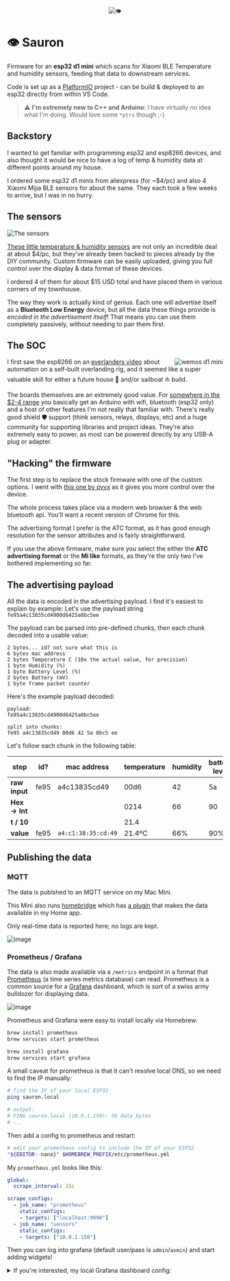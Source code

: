 <p align="center"><img src="https://user-images.githubusercontent.com/3444/112892697-a9583300-90a7-11eb-8f26-14f10f1d072e.gif" alt="👁️"/></p>

# 👁️ Sauron

Firmware for an **esp32 d1 mini** which scans for Xiaomi BLE Temperature and humidity sensors, feeding that data to downstream services.

Code is set up as a [PlatformIO](https://platformio.org) project - can be build & deployed to an esp32 directly from within VS Code.

> :warning: **I'm extremely new to C++ and Arduino**: I have virtually no idea what I'm doing. Would love some `*ptrs` though ;-)


## Backstory

I wanted to get familiar with programming esp32 and esp8266 devices, and also thought it would be nice to have a log of temp & humidity data at different points around my house.

I ordered some esp32 d1 minis from aliexpress (for ~$4/pc) and also 4 Xiaomi Mijia BLE sensors for about the same. They each took a few weeks to arrive, but I was in no hurry.


## The sensors

![The sensors](https://user-images.githubusercontent.com/3444/112892474-59796c00-90a7-11eb-8b7e-2baac52011b7.png)

[These little temperature & humidity sensors](https://www.aliexpress.com/wholesale?catId=0&initiative_id=SB_20210329142009&SearchText=xiaomi+mijia+temperature+humidity+2) are not only an incredible deal at about $4/pc, but they've already been hacked to pieces already by the DIY community. Custom firmware can be easily uploaded, giving you full control over the display & data format of these devices.

I ordered 4 of them for about $15 USD total and have placed them in various corners of my townhouse.

The way they work is actually kind of genius. Each one will advertise itself as a **Bluetooth Low Energy** device, but all the data these things provide is _encoded in the advertisement itself_! That means you can use them completely passively, without needing to pair them first.


## The SOC

<img src="https://user-images.githubusercontent.com/3444/112905602-add91780-90b8-11eb-9289-cd1a81ac15ce.png" alt="wemos d1 mini" align="right"/>

I first saw the esp8266 on an [everlanders video](https://www.youtube.com/watch?v=aS3BiYaEfiw) about automation on a self-built overlanding rig, and it seemed like a super valuable skill for either a future house 🏡   and/or sailboat ⛵  build.

The boards themselves are an extremely good value. For [somewhere in the $2-4 range](https://www.aliexpress.com/wholesale?catId=0&initiative_id=SB_20210329155255&SearchText=wemos+d1+mini+esp32) you basically get an Arduino with wifi, bluetooth (esp32 only) and a host of other features I'm not really that familiar with. There's really good shield 🛡️  support (think sensors, relays, displays, etc) and a huge community for supporting libraries and project ideas. They're also extremely easy to power, as most can be powered directly by any USB-A plug or adapter.


## "Hacking" the firmware

The first step is to replace the stock firmware with one of the custom options. I went with [this one by pvvx](https://github.com/pvvx/ATC_MiThermometer#flashing-or-updating-the-firmware-ota) as it gives you more control over the device.

The whole process takes place via a modern web browser & the web bluetooth api. You'll want a recent version of Chrome for this.

The advertising format I prefer is the ATC format, as it has good enough resolution for the sensor attributes and is fairly straightforward.

If you use the above firmware, make sure you select the either the **ATC advertising format** or the **Mi like** formats, as they're the only two I've bothered implementing so far.

## The advertising payload

All the data is encoded in the advertising payload. I find it's easiest to explain by example: Let's use the payload string `fe95a4c13835cd4900d6425a0bc5ee`

The payload can be parsed into pre-defined chunks, then each chunk decoded into a usable value:
```
2 bytes... id? not sure what this is
6 bytes mac address
2 bytes Temperature C (10x the actual value, for precision)
1 byte Humidity (%)
1 byte Battery Level (%)
2 bytes Battery (mV)
1 byte frame packet counter
```

Here's the example payload decoded:

```
payload:
fe95a4c13835cd4900d6425a0bc5ee

split into chunks:
fe95 a4c13835cd49 00d6 42 5a 0bc5 ee
```

Let's follow each chunk in the following table:

| step | id? | mac address | temperature | humidity | battery level | battery (mV) | message counter |
| --- | --- | ------------- | ------------- | ------------- | ------------- | ------------- | ------------- |
| **raw input** | fe95 | a4c13835cd49  | 00d6  | 42 | 5a | 0bc5 | ee |
| **Hex -> Int** |  |  | 0214 | 66 | 90 | 3013 | 238 |
| **t / 10** |  |  | 21.4  |  |  |  |  |  |  |
| **value** | fe95 | `a4:c1:38:35:cd:49`  | 21.4ºC | 66% | 90% | 3.013V | 238 |


## Publishing the data

### MQTT 

The data is publshed to an MQTT service on my Mac Mini.

This Mini also runs [homebridge](https://homebridge.io) which has [a plugin](https://www.npmjs.com/package/homebridge-mqttthing) that makes the data available in my Home app.

Only real-time data is reported here; no logs are kept.

![image](https://user-images.githubusercontent.com/3444/121961717-c52db580-cd35-11eb-9bf2-5d7d9ecb1630.png)


### Prometheus / Grafana

The data is also made available via a `/metrics` endpoint in a format that [Prometheus](https://prometheus.io/) (a time series metrics database) can read. Prometheus is a common source for a [Grafana](https://grafana.com) dashboard, which is sort of a swiss army bulldozer for displaying data.

![image](https://user-images.githubusercontent.com/3444/121961502-81d34700-cd35-11eb-9349-494aa7c63eea.png)

Prometheus and Grafana were easy to install locally via Homebrew:

```bash
brew install prometheus
brew services start prometheus

brew install grafana
brew services start grafana
```

A small caveat for prometheus is that it can't resolve local DNS, so we need to find the IP manually:

```bash
# find the IP of your local ESP32
ping sauron.local

# output:
# PING sauron.local (10.0.1.150): 56 data bytes
# ...
```

Then add a config to prometheus and restart:

```bash
# edit your prometheus config to include the IP of your ESP32
"${EDITOR:-nano}" $HOMEBREW_PREFIX/etc/prometheus.yml
```

My `prometheus.yml` looks like this:
```yml
global:
  scrape_interval: 15s

scrape_configs:
  - job_name: "prometheus"
    static_configs:
    - targets: ["localhost:9090"]
  - job_name: "sensors"
    static_configs:
    - targets: ["10.0.1.150"]
```

Then you can log into grafana (default user/pass is `admin`/`asmin`) and start adding widgets!

<details>
 <summary>If you're interested, my local Grafana dashboard config:</summary>

  ```json
{
  "annotations": {
    "list": [
      {
        "builtIn": 1,
        "datasource": "-- Grafana --",
        "enable": true,
        "hide": true,
        "iconColor": "rgba(0, 211, 255, 1)",
        "name": "Annotations & Alerts",
        "type": "dashboard"
      }
    ]
  },
  "description": "",
  "editable": true,
  "gnetId": null,
  "graphTooltip": 0,
  "id": 4,
  "links": [],
  "panels": [
    {
      "datasource": null,
      "description": "",
      "fieldConfig": {
        "defaults": {
          "color": {
            "mode": "thresholds"
          },
          "mappings": [],
          "thresholds": {
            "mode": "absolute",
            "steps": [
              {
                "color": "yellow",
                "value": null
              },
              {
                "color": "red",
                "value": 80
              }
            ]
          },
          "unit": "none"
        },
        "overrides": [
          {
            "matcher": {
              "id": "byFrameRefID",
              "options": "temp"
            },
            "properties": [
              {
                "id": "unit",
                "value": "celsius"
              }
            ]
          },
          {
            "matcher": {
              "id": "byFrameRefID",
              "options": "hum"
            },
            "properties": [
              {
                "id": "unit",
                "value": "percent"
              }
            ]
          }
        ]
      },
      "gridPos": {
        "h": 9,
        "w": 6,
        "x": 0,
        "y": 0
      },
      "id": 5,
      "options": {
        "colorMode": "value",
        "graphMode": "area",
        "justifyMode": "auto",
        "orientation": "horizontal",
        "reduceOptions": {
          "calcs": [
            "lastNotNull"
          ],
          "fields": "",
          "values": false
        },
        "text": {},
        "textMode": "value"
      },
      "pluginVersion": "7.5.6",
      "targets": [
        {
          "exemplar": true,
          "expr": "temperature{sensor=\"THS_KITCHN\"}",
          "instant": false,
          "interval": "",
          "legendFormat": "temperature",
          "refId": "temp"
        },
        {
          "exemplar": true,
          "expr": "humidity{sensor=\"THS_KITCHN\"}",
          "hide": false,
          "interval": "",
          "legendFormat": "humidity",
          "refId": "hum"
        }
      ],
      "timeFrom": null,
      "timeShift": null,
      "title": "Kitchen",
      "type": "stat"
    },
    {
      "datasource": null,
      "description": "",
      "fieldConfig": {
        "defaults": {
          "color": {
            "mode": "thresholds"
          },
          "mappings": [],
          "thresholds": {
            "mode": "absolute",
            "steps": [
              {
                "color": "green",
                "value": null
              },
              {
                "color": "red",
                "value": 80
              }
            ]
          },
          "unit": "short"
        },
        "overrides": [
          {
            "matcher": {
              "id": "byFrameRefID",
              "options": "temp"
            },
            "properties": [
              {
                "id": "unit",
                "value": "celsius"
              }
            ]
          },
          {
            "matcher": {
              "id": "byFrameRefID",
              "options": "hum"
            },
            "properties": [
              {
                "id": "unit",
                "value": "percent"
              }
            ]
          }
        ]
      },
      "gridPos": {
        "h": 9,
        "w": 6,
        "x": 6,
        "y": 0
      },
      "id": 6,
      "options": {
        "colorMode": "value",
        "graphMode": "area",
        "justifyMode": "auto",
        "orientation": "horizontal",
        "reduceOptions": {
          "calcs": [
            "lastNotNull"
          ],
          "fields": "",
          "values": false
        },
        "text": {},
        "textMode": "value"
      },
      "pluginVersion": "7.5.6",
      "targets": [
        {
          "exemplar": true,
          "expr": "temperature{sensor=\"THS_LVROOM\"}",
          "instant": false,
          "interval": "",
          "legendFormat": "temperature",
          "refId": "temp"
        },
        {
          "exemplar": true,
          "expr": "humidity{sensor=\"THS_LVROOM\"}",
          "hide": false,
          "interval": "",
          "legendFormat": "humidity",
          "refId": "hum"
        }
      ],
      "timeFrom": null,
      "timeShift": null,
      "title": "Living room",
      "type": "stat"
    },
    {
      "datasource": null,
      "description": "",
      "fieldConfig": {
        "defaults": {
          "color": {
            "mode": "thresholds"
          },
          "mappings": [],
          "thresholds": {
            "mode": "absolute",
            "steps": [
              {
                "color": "purple",
                "value": null
              },
              {
                "color": "red",
                "value": 80
              }
            ]
          },
          "unit": "none"
        },
        "overrides": [
          {
            "matcher": {
              "id": "byFrameRefID",
              "options": "temp"
            },
            "properties": [
              {
                "id": "unit",
                "value": "celsius"
              }
            ]
          },
          {
            "matcher": {
              "id": "byFrameRefID",
              "options": "hum"
            },
            "properties": [
              {
                "id": "unit",
                "value": "percent"
              }
            ]
          }
        ]
      },
      "gridPos": {
        "h": 9,
        "w": 6,
        "x": 12,
        "y": 0
      },
      "id": 7,
      "options": {
        "colorMode": "value",
        "graphMode": "area",
        "justifyMode": "auto",
        "orientation": "horizontal",
        "reduceOptions": {
          "calcs": [
            "lastNotNull"
          ],
          "fields": "",
          "values": false
        },
        "text": {},
        "textMode": "value"
      },
      "pluginVersion": "7.5.6",
      "targets": [
        {
          "exemplar": true,
          "expr": "temperature{sensor=\"THS_BDROOM\"}",
          "instant": false,
          "interval": "",
          "legendFormat": "temperature",
          "refId": "temp"
        },
        {
          "exemplar": true,
          "expr": "humidity{sensor=\"THS_BDROOM\"}",
          "hide": false,
          "interval": "",
          "legendFormat": "humidity",
          "refId": "hum"
        }
      ],
      "timeFrom": null,
      "timeShift": null,
      "title": "Bedroom",
      "type": "stat"
    },
    {
      "datasource": null,
      "description": "",
      "fieldConfig": {
        "defaults": {
          "color": {
            "mode": "thresholds"
          },
          "mappings": [],
          "thresholds": {
            "mode": "absolute",
            "steps": [
              {
                "color": "blue",
                "value": null
              },
              {
                "color": "red",
                "value": 80
              }
            ]
          },
          "unit": "short"
        },
        "overrides": [
          {
            "matcher": {
              "id": "byFrameRefID",
              "options": "temp"
            },
            "properties": [
              {
                "id": "unit",
                "value": "celsius"
              }
            ]
          },
          {
            "matcher": {
              "id": "byFrameRefID",
              "options": "hum"
            },
            "properties": [
              {
                "id": "unit",
                "value": "percent"
              }
            ]
          }
        ]
      },
      "gridPos": {
        "h": 9,
        "w": 6,
        "x": 18,
        "y": 0
      },
      "id": 2,
      "options": {
        "colorMode": "value",
        "graphMode": "area",
        "justifyMode": "auto",
        "orientation": "horizontal",
        "reduceOptions": {
          "calcs": [
            "lastNotNull"
          ],
          "fields": "",
          "values": false
        },
        "text": {},
        "textMode": "value"
      },
      "pluginVersion": "7.5.6",
      "targets": [
        {
          "exemplar": true,
          "expr": "temperature{sensor=\"THS_OFFICE\"}",
          "instant": false,
          "interval": "",
          "legendFormat": "temperature",
          "refId": "temp"
        },
        {
          "exemplar": true,
          "expr": "humidity{sensor=\"THS_OFFICE\"}",
          "hide": false,
          "interval": "",
          "legendFormat": "humidity",
          "refId": "hum"
        }
      ],
      "timeFrom": null,
      "timeShift": null,
      "title": "Office",
      "type": "stat"
    },
    {
      "aliasColors": {},
      "bars": false,
      "dashLength": 10,
      "dashes": false,
      "datasource": null,
      "fieldConfig": {
        "defaults": {},
        "overrides": []
      },
      "fill": 1,
      "fillGradient": 0,
      "gridPos": {
        "h": 8,
        "w": 9,
        "x": 0,
        "y": 9
      },
      "hiddenSeries": false,
      "id": 9,
      "legend": {
        "avg": false,
        "current": false,
        "max": false,
        "min": false,
        "show": true,
        "total": false,
        "values": false
      },
      "lines": true,
      "linewidth": 1,
      "nullPointMode": "null",
      "options": {
        "alertThreshold": true
      },
      "percentage": false,
      "pluginVersion": "7.5.6",
      "pointradius": 2,
      "points": false,
      "renderer": "flot",
      "seriesOverrides": [],
      "spaceLength": 10,
      "stack": false,
      "steppedLine": false,
      "targets": [
        {
          "exemplar": true,
          "expr": "temperature{instance=\"10.0.1.150:80\"}",
          "interval": "",
          "legendFormat": "{{sensor}}",
          "refId": "A"
        }
      ],
      "thresholds": [],
      "timeFrom": null,
      "timeRegions": [],
      "timeShift": null,
      "title": "Temperature",
      "tooltip": {
        "shared": true,
        "sort": 0,
        "value_type": "individual"
      },
      "type": "graph",
      "xaxis": {
        "buckets": null,
        "mode": "time",
        "name": null,
        "show": true,
        "values": []
      },
      "yaxes": [
        {
          "$$hashKey": "object:373",
          "decimals": null,
          "format": "short",
          "label": "Celcius",
          "logBase": 1,
          "max": "30",
          "min": "15",
          "show": true
        },
        {
          "$$hashKey": "object:374",
          "format": "short",
          "label": null,
          "logBase": 1,
          "max": null,
          "min": null,
          "show": true
        }
      ],
      "yaxis": {
        "align": false,
        "alignLevel": null
      }
    },
    {
      "aliasColors": {},
      "bars": false,
      "dashLength": 10,
      "dashes": false,
      "datasource": null,
      "fieldConfig": {
        "defaults": {},
        "overrides": []
      },
      "fill": 1,
      "fillGradient": 0,
      "gridPos": {
        "h": 8,
        "w": 8,
        "x": 9,
        "y": 9
      },
      "hiddenSeries": false,
      "id": 10,
      "legend": {
        "avg": false,
        "current": false,
        "max": false,
        "min": false,
        "show": true,
        "total": false,
        "values": false
      },
      "lines": true,
      "linewidth": 1,
      "nullPointMode": "null",
      "options": {
        "alertThreshold": true
      },
      "percentage": false,
      "pluginVersion": "7.5.6",
      "pointradius": 2,
      "points": false,
      "renderer": "flot",
      "seriesOverrides": [],
      "spaceLength": 10,
      "stack": false,
      "steppedLine": false,
      "targets": [
        {
          "exemplar": true,
          "expr": "humidity{instance=\"10.0.1.150:80\"}",
          "interval": "",
          "legendFormat": "{{sensor}}",
          "refId": "A"
        }
      ],
      "thresholds": [],
      "timeFrom": null,
      "timeRegions": [],
      "timeShift": null,
      "title": "Humidity",
      "tooltip": {
        "shared": true,
        "sort": 0,
        "value_type": "individual"
      },
      "type": "graph",
      "xaxis": {
        "buckets": null,
        "mode": "time",
        "name": null,
        "show": true,
        "values": []
      },
      "yaxes": [
        {
          "$$hashKey": "object:373",
          "format": "short",
          "label": null,
          "logBase": 1,
          "max": null,
          "min": null,
          "show": true
        },
        {
          "$$hashKey": "object:374",
          "format": "short",
          "label": null,
          "logBase": 1,
          "max": null,
          "min": null,
          "show": true
        }
      ],
      "yaxis": {
        "align": false,
        "alignLevel": null
      }
    },
    {
      "datasource": null,
      "fieldConfig": {
        "defaults": {
          "color": {
            "mode": "thresholds"
          },
          "mappings": [],
          "thresholds": {
            "mode": "percentage",
            "steps": [
              {
                "color": "red",
                "value": null
              },
              {
                "color": "orange",
                "value": 10
              },
              {
                "color": "green",
                "value": 20
              }
            ]
          },
          "unit": "percent"
        },
        "overrides": []
      },
      "gridPos": {
        "h": 8,
        "w": 7,
        "x": 17,
        "y": 9
      },
      "id": 12,
      "options": {
        "reduceOptions": {
          "calcs": [
            "lastNotNull"
          ],
          "fields": "",
          "values": false
        },
        "showThresholdLabels": false,
        "showThresholdMarkers": true,
        "text": {}
      },
      "pluginVersion": "7.5.6",
      "targets": [
        {
          "exemplar": true,
          "expr": "battery{instance=\"10.0.1.150:80\"}",
          "interval": "",
          "legendFormat": "{{sensor}}",
          "refId": "A"
        }
      ],
      "timeFrom": null,
      "timeShift": null,
      "title": "Battery",
      "type": "gauge"
    },
    {
      "datasource": null,
      "description": "",
      "fieldConfig": {
        "defaults": {
          "color": {
            "mode": "thresholds"
          },
          "custom": {
            "align": null,
            "displayMode": "basic",
            "filterable": false
          },
          "mappings": [],
          "max": 30,
          "min": 15,
          "thresholds": {
            "mode": "absolute",
            "steps": [
              {
                "color": "green",
                "value": null
              },
              {
                "color": "red",
                "value": 25
              }
            ]
          },
          "unit": "celsius"
        },
        "overrides": [
          {
            "matcher": {
              "id": "byName",
              "options": "Value #Temperature (lastNotNull)"
            },
            "properties": [
              {
                "id": "unit",
                "value": "celsius"
              },
              {
                "id": "displayName",
                "value": "Temperature"
              }
            ]
          },
          {
            "matcher": {
              "id": "byName",
              "options": "Value #Humidity (lastNotNull)"
            },
            "properties": [
              {
                "id": "unit",
                "value": "percent"
              },
              {
                "id": "max",
                "value": 100
              },
              {
                "id": "min",
                "value": 0
              },
              {
                "id": "thresholds",
                "value": {
                  "mode": "absolute",
                  "steps": [
                    {
                      "color": "green",
                      "value": null
                    },
                    {
                      "color": "red",
                      "value": 80
                    }
                  ]
                }
              },
              {
                "id": "displayName",
                "value": "Humidity"
              }
            ]
          },
          {
            "matcher": {
              "id": "byName",
              "options": "sensor"
            },
            "properties": [
              {
                "id": "custom.displayMode",
                "value": "auto"
              }
            ]
          },
          {
            "matcher": {
              "id": "byName",
              "options": "Time (lastNotNull)"
            },
            "properties": [
              {
                "id": "custom.displayMode",
                "value": "auto"
              },
              {
                "id": "unit",
                "value": "dateTimeFromNow"
              },
              {
                "id": "displayName",
                "value": "last updated"
              }
            ]
          }
        ]
      },
      "gridPos": {
        "h": 6,
        "w": 24,
        "x": 0,
        "y": 17
      },
      "id": 14,
      "options": {
        "frameIndex": 0,
        "showHeader": true
      },
      "pluginVersion": "7.5.6",
      "targets": [
        {
          "exemplar": true,
          "expr": "temperature",
          "format": "table",
          "instant": false,
          "interval": "",
          "legendFormat": "temperature",
          "refId": "Temperature"
        },
        {
          "exemplar": true,
          "expr": "humidity",
          "format": "table",
          "hide": false,
          "instant": false,
          "interval": "",
          "legendFormat": "humidity",
          "refId": "Humidity"
        }
      ],
      "title": "Summary",
      "transformations": [
        {
          "id": "groupBy",
          "options": {
            "fields": {
              "Time": {
                "aggregations": [
                  "lastNotNull"
                ],
                "operation": "aggregate"
              },
              "Value #A": {
                "aggregations": [
                  "lastNotNull"
                ],
                "operation": "aggregate"
              },
              "Value #B": {
                "aggregations": [
                  "lastNotNull"
                ],
                "operation": "aggregate"
              },
              "Value #Humidity": {
                "aggregations": [
                  "lastNotNull"
                ],
                "operation": "aggregate"
              },
              "Value #Temperature": {
                "aggregations": [
                  "lastNotNull"
                ],
                "operation": "aggregate"
              },
              "__name__": {
                "aggregations": [],
                "operation": null
              },
              "sensor": {
                "aggregations": [],
                "operation": "groupby"
              }
            }
          }
        },
        {
          "id": "merge",
          "options": {}
        }
      ],
      "type": "table"
    }
  ],
  "refresh": "30s",
  "schemaVersion": 27,
  "style": "dark",
  "tags": [],
  "templating": {
    "list": []
  },
  "time": {
    "from": "now-24h",
    "to": "now"
  },
  "timepicker": {},
  "timezone": "",
  "title": "Massey",
  "uid": "QkZ9Px6Gz",
  "version": 15
}
```
 
</details>
